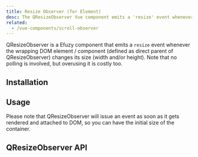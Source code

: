 ```yaml
---
title: Resize Observer (for Element)
desc: The QResizeObserver Vue component emits a 'resize' event whenever the wrapping DOM element changes its width or height.
related:
  - /vue-components/scroll-observer
---
```

QResizeObserver is a Efuzy component that emits a `resize` event whenever the wrapping DOM element / component (defined as direct parent of QResizeObserver) changes its size (width and/or height). Note that no polling is involved, but overusing it is costly too.

## Installation
<doc-installation components="QResizeObserver" />

## Usage
<doc-example title="Basic" file="QResizeObserver/Basic" />

Please note that QResizeObserver will issue an event as soon as it gets rendered and attached to DOM, so you can have the initial size of the container.

## QResizeObserver API
<doc-api file="QResizeObserver" />
